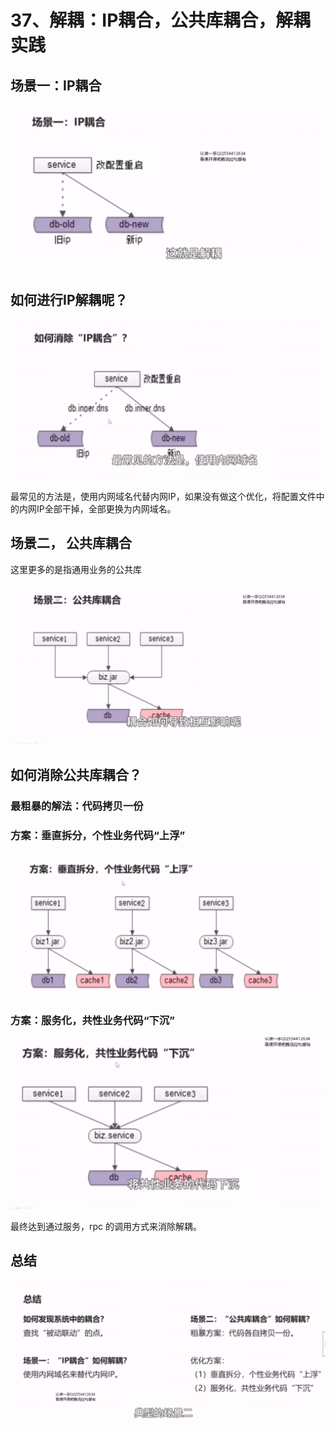 # 37、解耦：IP耦合，公共库耦合，解耦实践



## 场景一：IP耦合

![1656344101483](37、解耦：IP耦合，公共库耦合，解耦实践.assets/1656344101483.png)



## 如何进行IP解耦呢？

![1656344292451](37、解耦：IP耦合，公共库耦合，解耦实践.assets/1656344292451.png)

最常见的方法是，使用内网域名代替内网IP，如果没有做这个优化，将配置文件中的内网IP全部干掉，全部更换为内网域名。



## 场景二， 公共库耦合

这里更多的是指通用业务的公共库

![1656344890870](37、解耦：IP耦合，公共库耦合，解耦实践.assets/1656344890870.png)



## 如何消除公共库耦合？



### 最粗暴的解法：代码拷贝一份



### 方案：垂直拆分，个性业务代码“上浮”

![1656345373397](37、解耦：IP耦合，公共库耦合，解耦实践.assets/1656345373397.png)





### 方案：服务化，共性业务代码“下沉”

![1656345552196](37、解耦：IP耦合，公共库耦合，解耦实践.assets/1656345552196.png)



最终达到通过服务，rpc 的调用方式来消除解耦。





## 总结

![1656345693047](37、解耦：IP耦合，公共库耦合，解耦实践.assets/1656345693047.png)










